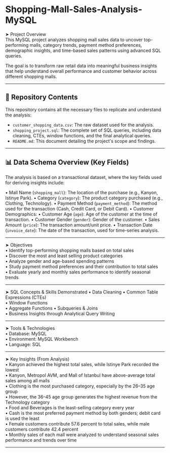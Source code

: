 # Shopping-Mall-Sales-Analysis-MySQL

➤ Project Overview  
This MySQL project analyzes shopping mall sales data to uncover top-performing malls, category trends, payment method preferences, demographic insights, and time-based sales patterns using advanced SQL queries.  

The goal is to transform raw retail data into meaningful business insights that help understand overall performance and customer behavior across different shopping malls.

---

## 📁 Repository Contents
This repository contains all the necessary files to replicate and understand the analysis:

* `customer_shopping_data.csv`: The raw dataset used for the analysis.
* `shopping_project.sql`: The complete set of SQL queries, including data cleaning, CTEs, window functions, and the final analytical queries.
* `README.md`: This document detailing the project's scope and findings.

---

## 📊 Data Schema Overview (Key Fields)
The analysis is based on a transactional dataset, where the key fields used for deriving insights include:

• Mall Name (`shopping_mall`): The location of the purchase (e.g., Kanyon, Istinye Park).
• Category (`category`): The product category purchased (e.g., Clothing, Technology).
• Payment Method (`payment_method`): The method used for the transaction (Cash, Credit Card, or Debit Card).
• Customer Demographics:
    • Customer Age (`age`): Age of the customer at the time of transaction.
    • Customer Gender (`gender`): Gender of the customer.
• Sales Amount (`price`): The transaction amount/unit price.
• Transaction Date (`invoice_date`): The date of the transaction, used for time-series analysis.

---

➤ Objectives  
• Identify top-performing shopping malls based on total sales  
• Discover the most and least selling product categories  
• Analyze gender and age-based spending patterns  
• Study payment method preferences and their contribution to total sales  
• Evaluate yearly and monthly sales performance to identify seasonal trends  

---

➤ SQL Concepts & Skills Demonstrated 
• Data Cleaning 
• Common Table Expressions (CTEs)  
• Window Functions   
• Aggregate Functions
• Subqueries & Joins  
• Business Insights through Analytical Query Writing  

---

➤ Tools & Technologies  
• Database: MySQL  
• Environment: MySQL Workbench  
• Language: SQL  

---

➤ Key Insights (From Analysis)  
• Kanyon achieved the highest total sales, while Istinye Park recorded the lowest  
• Kanyon, Metropol AVM, and Mall of Istanbul have above-average total sales among all malls  
• Clothing is the most purchased category, especially by the 26–35 age group  
• However, the 36–45 age group generates the highest revenue from the Technology category  
• Food and Beverages is the least-selling category every year  
• Cash is the most preferred payment method by both genders; debit card is used the least  
• Female customers contribute 57.6 percent to total sales, while male customers contribute 42.4 percent  
• Monthly sales of each mall were analyzed to understand seasonal sales performance and trends over time  
  

---

